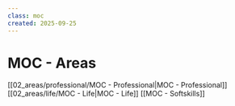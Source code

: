 ```yaml
---
class: moc
created: 2025-09-25
---
```

# MOC - Areas

[[02_areas/professional/MOC - Professional|MOC - Professional]]
[[02_areas/life/MOC - Life|MOC - Life]]
[[MOC - Softskills]]


